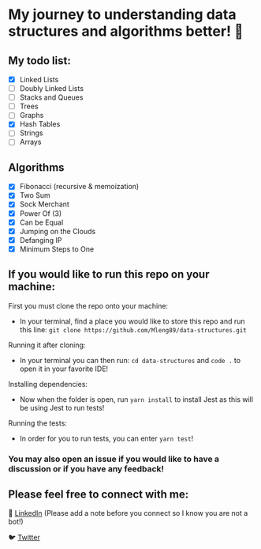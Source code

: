 # My journey to understanding data structures and algorithms better! :file_folder:

## My todo list:

-   [x] Linked Lists
-   [ ] Doubly Linked Lists
-   [ ] Stacks and Queues
-   [ ] Trees
-   [ ] Graphs
-   [x] Hash Tables
-   [ ] Strings
-   [ ] Arrays

## Algorithms

-   [x] Fibonacci (recursive & memoization)
-   [x] Two Sum
-   [x] Sock Merchant
-   [x] Power Of (3)
-   [x] Can be Equal
-   [x] Jumping on the Clouds
-   [x] Defanging IP
-   [x] Minimum Steps to One

## If you would like to run this repo on your machine:

First you must clone the repo onto your machine:

-   In your terminal, find a place you would like to store this repo and run this line: `git clone https://github.com/Mleng89/data-structures.git`

Running it after cloning:

-   In your terminal you can then run: `cd data-structures` and `code .` to open it in your favorite IDE!

Installing dependencies:

-   Now when the folder is open, run `yarn install` to install Jest as this will be using Jest to run tests!

Running the tests:

-   In order for you to run tests, you can enter `yarn test`!

### You may also open an issue if you would like to have a discussion or if you have any feedback!

## Please feel free to connect with me:

:link: [LinkedIn](https://www.linkedin.com/in/matthew-leng/) (Please add a note before you connect so I know you are not a bot!)

:bird: [Twitter](https://twitter.com/matthewleng)
